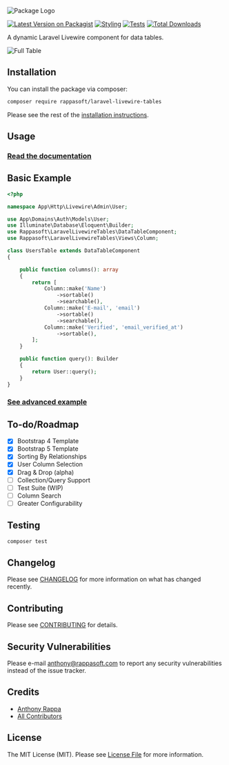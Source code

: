 ![Package Logo](https://banners.beyondco.de/Laravel%20Livewire%20Tables.png?theme=light&packageName=rappasoft%2Flaravel-livewire-tables&pattern=hideout&style=style_1&description=A+dynamic+table+component+for+Laravel+Livewire&md=1&fontSize=100px&images=table)

[![Latest Version on Packagist](https://img.shields.io/packagist/v/rappasoft/laravel-livewire-tables.svg?style=flat-square)](https://packagist.org/packages/rappasoft/laravel-livewire-tables)
[![Styling](https://github.com/rappasoft/laravel-livewire-tables/actions/workflows/php-cs-fixer.yml/badge.svg)](https://github.com/rappasoft/laravel-livewire-tables/actions/workflows/php-cs-fixer.yml)
[![Tests](https://github.com/rappasoft/laravel-livewire-tables/actions/workflows/run-tests.yml/badge.svg)](https://github.com/rappasoft/laravel-livewire-tables/actions/workflows/run-tests.yml)
[![Total Downloads](https://img.shields.io/packagist/dt/rappasoft/laravel-livewire-tables.svg?style=flat-square)](https://packagist.org/packages/rappasoft/laravel-livewire-tables)

A dynamic Laravel Livewire component for data tables.

![Full Table](https://i.imgur.com/2kfibjR.png)

## Installation

You can install the package via composer:

``` bash
composer require rappasoft/laravel-livewire-tables
```

Please see the rest of the [installation instructions](https://github.com/rappasoft/laravel-livewire-tables/wiki/Installation-&-Configuration).

## Usage

### [Read the documentation](https://github.com/rappasoft/laravel-livewire-tables/wiki)

## Basic Example

```php
<?php

namespace App\Http\Livewire\Admin\User;

use App\Domains\Auth\Models\User;
use Illuminate\Database\Eloquent\Builder;
use Rappasoft\LaravelLivewireTables\DataTableComponent;
use Rappasoft\LaravelLivewireTables\Views\Column;

class UsersTable extends DataTableComponent
{

    public function columns(): array
    {
        return [
            Column::make('Name')
                ->sortable()
                ->searchable(),
            Column::make('E-mail', 'email')
                ->sortable()
                ->searchable(),
            Column::make('Verified', 'email_verified_at')
                ->sortable(),
        ];
    }

    public function query(): Builder
    {
        return User::query();
    }
}
```

### [See advanced example](https://github.com/rappasoft/laravel-livewire-tables/wiki/Advanced-Example-Table)

## To-do/Roadmap

- [x] Bootstrap 4 Template
- [x] Bootstrap 5 Template
- [x] Sorting By Relationships
- [x] User Column Selection  
- [x] Drag & Drop (alpha)
- [ ] Collection/Query Support  
- [ ] Test Suite (WIP)
- [ ] Column Search
- [ ] Greater Configurability

## Testing

```bash
composer test
```

## Changelog

Please see [CHANGELOG](CHANGELOG.md) for more information on what has changed recently.

## Contributing

Please see [CONTRIBUTING](.github/CONTRIBUTING.md) for details.

## Security Vulnerabilities

Please e-mail anthony@rappasoft.com to report any security vulnerabilities instead of the issue tracker.

## Credits

- [Anthony Rappa](https://github.com/rappasoft)
- [All Contributors](../../contributors)

## License

The MIT License (MIT). Please see [License File](LICENSE.md) for more information.
